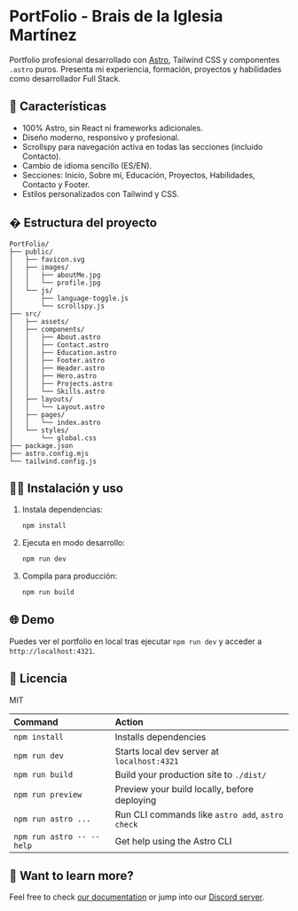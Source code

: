 
# PortFolio - Brais de la Iglesia Martínez

Portfolio profesional desarrollado con [Astro](https://astro.build/), Tailwind CSS y componentes `.astro` puros. Presenta mi experiencia, formación, proyectos y habilidades como desarrollador Full Stack.

## 🚀 Características

- 100% Astro, sin React ni frameworks adicionales.
- Diseño moderno, responsivo y profesional.
- Scrollspy para navegación activa en todas las secciones (incluido Contacto).
- Cambio de idioma sencillo (ES/EN).
- Secciones: Inicio, Sobre mí, Educación, Proyectos, Habilidades, Contacto y Footer.
- Estilos personalizados con Tailwind y CSS.

## � Estructura del proyecto

```
PortFolio/
├── public/
│   ├── favicon.svg
│   ├── images/
│   │   ├── aboutMe.jpg
│   │   └── profile.jpg
│   └── js/
│       ├── language-toggle.js
│       └── scrollspy.js
├── src/
│   ├── assets/
│   ├── components/
│   │   ├── About.astro
│   │   ├── Contact.astro
│   │   ├── Education.astro
│   │   ├── Footer.astro
│   │   ├── Header.astro
│   │   ├── Hero.astro
│   │   ├── Projects.astro
│   │   └── Skills.astro
│   ├── layouts/
│   │   └── Layout.astro
│   ├── pages/
│   │   └── index.astro
│   └── styles/
│       └── global.css
├── package.json
├── astro.config.mjs
└── tailwind.config.js
```

## 🧑‍💻 Instalación y uso

1. Instala dependencias:
   ```sh
   npm install
   ```
2. Ejecuta en modo desarrollo:
   ```sh
   npm run dev
   ```
3. Compila para producción:
   ```sh
   npm run build
   ```

## 🌐 Demo

Puedes ver el portfolio en local tras ejecutar `npm run dev` y acceder a `http://localhost:4321`.

## 📄 Licencia

MIT

| Command                   | Action                                           |
| :------------------------ | :----------------------------------------------- |
| `npm install`             | Installs dependencies                            |
| `npm run dev`             | Starts local dev server at `localhost:4321`      |
| `npm run build`           | Build your production site to `./dist/`          |
| `npm run preview`         | Preview your build locally, before deploying     |
| `npm run astro ...`       | Run CLI commands like `astro add`, `astro check` |
| `npm run astro -- --help` | Get help using the Astro CLI                     |

## 👀 Want to learn more?

Feel free to check [our documentation](https://docs.astro.build) or jump into our [Discord server](https://astro.build/chat).
